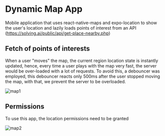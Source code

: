 # Dynamic Map App

Mobile application that uses react-native-maps and expo-location to show the user's location and lazily loads points of interest from an API (https://solving.ai/public/api/get-place-nearby.php)

## Fetch of points of interests

When a user "moves" the map, the current region location state is instantly updated, hence, every time a user plays with the map very fast, the server would be over-loaded with a lot of requests. To avoid this, a debouncer was employed, this debouncer reacts only 500ms after the user stopped moving the map, with that, we prevent the server to be overloaded.

![map1](https://github.com/franpautt27/map-app/assets/58583172/b54e221d-9d70-442a-b436-8ef0790ff549)


## Permissions

To use this app, the location permissions need to be granted

![map2](https://github.com/franpautt27/map-app/assets/58583172/f4ca6193-e01d-4dbe-9543-e43d1b5342b3)
